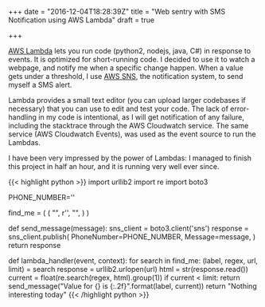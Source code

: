 +++
date = "2016-12-04T18:28:39Z"
title = "Web sentry with SMS Notification using AWS Lambda"
draft = true

+++

[AWS Lambda](https://aws.amazon.com/lambda/) lets you run code (python2, nodejs, java, C#) in response to events. It is optimized for short-running code. I decided to use it to watch a webpage, and notify me when a specific change happen. When a value gets under a threshold, I use [AWS SNS](https://aws.amazon.com/sns/), the notification system, to send myself a SMS alert.

Lambda provides a small text editor (you can upload larger codebases if necessary) that you can use to edit and test your code. The lack of error-handling in my code is intentional, as I will get notification of any failure, including the stacktrace through the AWS Cloudwatch service. The same service (AWS Cloudwatch Events), was used as the event source to run the Lambdas.

I have been very impressed by the power of Lambdas: I managed to finish this project in half an hour, and it is running very well ever since.

{{< highlight python >}}
import urllib2
import re
import boto3

PHONE_NUMBER='<my phone>'

find_me = (
        (
            "<label>",
            r'<regex>',
            "<url>",
            <limit>
        )
)


def send_message(message):
    sns_client = boto3.client('sns')
    response = sns_client.publish(
            PhoneNumber=PHONE_NUMBER,
            Message=message,
    )
    return response


def lambda_handler(event, context):
    for search in find_me:
        (label, regex, url, limit) = search
        response = urllib2.urlopen(url)
        html = str(response.read())
        current = float(re.search(regex, html).group(1))
        if current < limit:
            return send_message("Value for {} is {:.2f}".format(label, current))
    return "Nothing interesting today"
{{< /highlight python >}}

